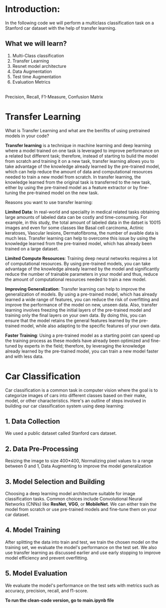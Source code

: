 # Introduction:
In the following code we will perform a multiclass classification task on a Stanford car dataset with the help of transfer learning.

## What we will learn?
1. Multi-Class classification
2. Transfer Learning
3. Resnet model architecture
3. Data Augmentation
4. Test time Augmentation
5. Evaluation Metrics
<br>
Precision, Recall, F1-Measure, Confusion Matrix

# Transfer Learning
What is Transfer Learning and what are the benifits of using pretrained models in your code?

**Transfer learning** is a technique in machine learning and deep learning where a model trained on one task is leveraged to improve performance on a related but different task; therefore, instead of starting to bulid the model from scratch and training it on a new task, transfer learning allows you to take advantage of the knowledge already learned by the pre-trained model, which can help reduce the amount of data and computational resources needed to train a new model from scratch. In transfer learning, the knowledge learned from the original task is transferred to the new task, either by using the pre-trained model as a feature extractor or by fine-tuning the pre-trained model on the new task.

Reasons you want to use transfer learning:

**Limited Data**: In real-world and speciallty in medical related tasks obtaining large amounts of labeled data can be costly and time-consuming. For example, in this study, the total amount of labeled data in the datset is 10015 images and even for some classes like Basal cell carcinoma, Actinic keratoses, Vascular lesions, Dermatofibroma, the number of avaible data is much less. Transfer learning can help to overcome this issue by using the knowledge learned from the pre-trained model, which has already been trained on a large dataset.

**Limited Compute Resources**: Training deep neural networks requires a lot of computational resources. By using pre-trained models, you can take advantage of the knowledge already learned by the model and significantly reduce the number of trainable parameters in your model and thus, reduce the amount of computational resources needed to train a new model.

**Improving Generalization**: Transfer learning can help to improve the generalization of models. By using a pre-trained model, which has already learned a wide range of features, you can reduce the risk of overfitting and improve the performance of the model on new, unseen data. Also, transfer learning involves freezing the initial layers of the pre-trained model and training only the final layers on your own data. By doing this, you can ensure that the model retains the general features learned by the pre-trained model, while also adapting to the specific features of your own data.

**Faster Training**: Using a pre-trained model as a starting point can speed up the training process as these models have already been optimized and fine-tuned by experts in the field; therefore, by leveraging the knowledge already learned by the pre-trained model, you can train a new model faster and with less data.

# Car Classification

Car classification is a common task in computer vision where the goal is to categorize images of cars into different classes based on their make, model, or other characteristics. Here's an outline of steps involved in building our car classification system using deep learning:

## 1. Data Collection
We used a public dataset called Stanford cars dataset. 

## 2. Data Pre-Processing 
Resizing the image to size 400*400, Normalizing pixel values to a range between 0 and 1, Data Augmenting to improve the model generalization

## 3. Model Selection and Building
Choosing a deep learning model architecture suitable for image classification tasks. Common choices include Convolutional Neural Networks (CNNs) like **ResNet**, **VGG**, or **MobileNet**. We can either train the model from scratch or use pre-trained models and fine-tune them on your car dataset. 

## 4. Model Training
After splitting the data into train and test, we train the chosen model on the training set, we evaluate the model's performance on the test set. We also use transfer learning as discussed earlier and use early stopping to improve model efficiency and prevent overfitting.

## 5. Model Evaluation
We evaluate the model's performance on the test sets with metrics such as accuracy, precision, recall, and f1-score.


**To run the clean-code version, go to main.ipynb file**